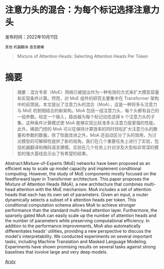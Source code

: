# 注意力头的混合：为每个标记选择注意力头

发布时间：2022年10月11日

`其他` `机器翻译` `语言建模`

> Mixture of Attention Heads: Selecting Attention Heads Per Token

# 摘要

> 摘要：混合专家（MoE）网络已被提出作为一种有效的方式来扩大模型容量和实现条件计算。然而，对 MoE 组件的研究主要集中在 Transformer 架构中的前馈层。本文提出了注意力头的混合（MoA），这是一种将多头注意力与 MoE 机制相结合的新架构。MoA 包括一组注意力头，每个头都有自己的一组参数。给定一个输入，路由器为每个标记动态选择 k 个注意力头的子集。这种条件计算模式使 MoA 能够实现比标准多头注意力层更强的性能。此外，稀疏门控的 MoA 可以在保持计算效率的同时轻松扩大注意力头的数量和参数的数量。除了性能改进之外，MoA 还自动区分了头的效用，为讨论模型的可解释性提供了新的视角。我们在几个重要任务上进行了实验，包括机器翻译和掩码语言建模。实验在几个任务上针对涉及大型和非常深的模型的强大基线显示出了有希望的结果。

> 
Abstract:Mixture-of-Experts (MoE) networks have been proposed as an efficient way to scale up model capacity and implement conditional computing. However, the study of MoE components mostly focused on the feedforward layer in Transformer architecture. This paper proposes the Mixture of Attention Heads (MoA), a new architecture that combines multi-head attention with the MoE mechanism. MoA includes a set of attention heads that each has its own set of parameters. Given an input, a router dynamically selects a subset of $k$ attention heads per token. This conditional computation schema allows MoA to achieve stronger performance than the standard multi-head attention layer. Furthermore, the sparsely gated MoA can easily scale up the number of attention heads and the number of parameters while preserving computational efficiency. In addition to the performance improvements, MoA also automatically differentiates heads' utilities, providing a new perspective to discuss the model's interpretability. We conducted experiments on several important tasks, including Machine Translation and Masked Language Modeling. Experiments have shown promising results on several tasks against strong baselines that involve large and very deep models.
    

[Arxiv](https://arxiv.org/pdf/2210.05144)